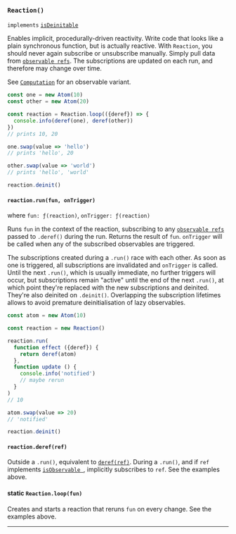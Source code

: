 ### `Reaction()`

`implements` [`isDeinitable`](#-isdeinitable-value-)

Enables implicit, procedurally-driven reactivity. Write code that looks like a
plain synchronous function, but is actually reactive. With `Reaction`, you
should never again subscribe or unsubscribe manually. Simply pull data from
[`observable refs`](#-isobservableref-value-). The subscriptions are updated on
each run, and therefore may change over time.

See [`Computation`](#-computation-def-equal-) for an observable variant.

```js
const one = new Atom(10)
const other = new Atom(20)

const reaction = Reaction.loop(({deref}) => {
  console.info(deref(one), deref(other))
})
// prints 10, 20

one.swap(value => 'hello')
// prints 'hello', 20

other.swap(value => 'world')
// prints 'hello', 'world'

reaction.deinit()
```

#### `reaction.run(fun, onTrigger)`

where `fun: ƒ(reaction)`, `onTrigger: ƒ(reaction)`

Runs `fun` in the context of the reaction, subscribing to any
[`observable refs`](#-isobservableref-value-)
passed to `.deref()` during the run. Returns the result of `fun`.
`onTrigger` will be called when any of the subscribed observables are triggered.

The subscriptions created during a `.run()` race with each other. As soon as one
is triggered, all subscriptions are invalidated and `onTrigger` is called. Until
the next `.run()`, which is usually immediate, no further triggers will occur,
but subscriptions remain "active" until the end of the next `.run()`, at which
point they're replaced with the new subscriptions and deinited. They're also
deinited on `.deinit()`. Overlapping the subscription lifetimes allows to avoid
premature deinitialisation of lazy observables.

```js
const atom = new Atom(10)

const reaction = new Reaction()

reaction.run(
  function effect ({deref}) {
    return deref(atom)
  },
  function update () {
    console.info('notified')
    // maybe rerun
  }
)
// 10

atom.swap(value => 20)
// 'notified'

reaction.deinit()
```

#### `reaction.deref(ref)`

Outside a `.run()`, equivalent to [`deref(ref)`](#-deref-ref-). During a
`.run()`, and if `ref` implements [`isObservable `](#-isobservable-value-),
implicitly subscribes to `ref`. See the examples above.

#### static `Reaction.loop(fun)`

Creates and starts a reaction that reruns `fun` on every change. See the examples
above.

---
